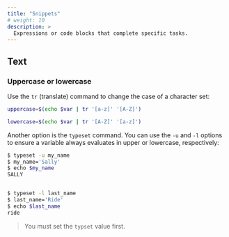 ```yaml
---
title: "Snippets"
# weight: 10
description: >
  Expressions or code blocks that complete specific tasks.
---
```


## Text

### Uppercase or lowercase

Use the `tr` (translate) command to change the case of a character set:

```bash
uppercase=$(echo $var | tr '[a-z]' '[A-Z]')

lowercase=$(echo $var | tr '[A-Z]' '[a-z]')
```

Another option is the `typeset` command. You can use the `-u` and `-l` options to ensure a variable always evaluates in upper or lowercase, respectively:

```bash
$ typeset -u my_name
$ my_name='Sally'
$ echo $my_name 
SALLY


$ typeset -l last_name
$ last_name='Ride'
$ echo $last_name 
ride
```

> You must set the `typset` value first.